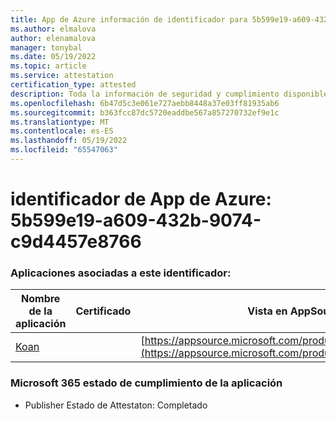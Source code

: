 ```yaml
---
title: App de Azure información de identificador para 5b599e19-a609-432b-9074-c9d4457e8766
ms.author: elmalova
author: elenamalova
manager: tonybal
ms.date: 05/19/2022
ms.topic: article
ms.service: attestation
certification_type: attested
description: Toda la información de seguridad y cumplimiento disponible para 5b599e19-a609-432b-9074-c9d4457e8766.
ms.openlocfilehash: 6b47d5c3e061e727aebb8448a37e03ff81935ab6
ms.sourcegitcommit: b363fcc87dc5720eaddbe567a857270732ef9e1c
ms.translationtype: MT
ms.contentlocale: es-ES
ms.lasthandoff: 05/19/2022
ms.locfileid: "65547063"
---
```

# <a name="azure-app-id-5b599e19-a609-432b-9074-c9d4457e8766"></a>identificador de App de Azure: 5b599e19-a609-432b-9074-c9d4457e8766


### <a name="apps-associated-with-this-id"></a>Aplicaciones asociadas a este identificador:
| **Nombre de la aplicación** | **Certificado** | **Vista en AppSource** |
|--------------|---------------|-----------------------|
| [Koan](../forward/WA200002936.md) |  | [https://appsource.microsoft.com/product/office/WA200002936](https://appsource.microsoft.com/product/office/WA200002936) |

### <a name="microsoft-365-app-compliance-status"></a>Microsoft 365 estado de cumplimiento de la aplicación
- Publisher Estado de Attestaton: Completado
